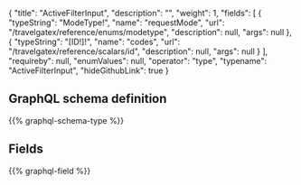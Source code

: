 {
  "title": "ActiveFilterInput",
  "description": "",
  "weight": 1,
  "fields": [
    {
      "typeString": "ModeType!",
      "name": "requestMode",
      "url": "/travelgatex/reference/enums/modetype",
      "description": null,
      "args": null
    },
    {
      "typeString": "[ID!]!",
      "name": "codes",
      "url": "/travelgatex/reference/scalars/id",
      "description": null,
      "args": null
    }
  ],
  "requireby": null,
  "enumValues": null,
  "operator": "type",
  "typename": "ActiveFilterInput",
  "hideGithubLink": true
}
## GraphQL schema definition

{{% graphql-schema-type %}}

## Fields

{{% graphql-field %}}
